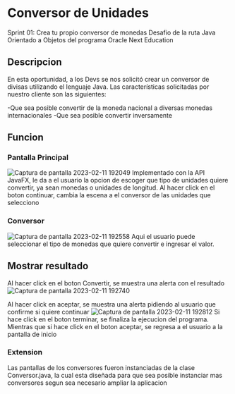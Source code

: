 # Conversor de Unidades
Sprint 01: Crea tu propio conversor de monedas
Desafio de la ruta Java Orientado a Objetos del programa Oracle Next Education

## Descripcion 
En esta oportunidad, a los Devs se nos solicitó crear un conversor de divisas utilizando el lenguaje
Java. Las características solicitadas por nuestro cliente son las siguientes:

-Que sea posible convertir de la moneda nacional a diversas monedas internacionales
-Que sea posible convertir inversamente


## Funcion

### Pantalla Principal

![Captura de pantalla 2023-02-11 192049](https://user-images.githubusercontent.com/106214586/218288100-10d60c69-ba49-4f89-8c42-2c50b5b16763.png)
Implementado con la API JavaFX, le da a el usuario la opcion de escoger que tipo de unidades quiere
convertir, ya sean monedas o unidades de longitud.
Al hacer click en el boton continuar, cambia la escena a el conversor de las unidades que selecciono

### Conversor
![Captura de pantalla 2023-02-11 192558](https://user-images.githubusercontent.com/106214586/218288161-921b779f-28f5-43b9-ade1-f5e98854d2d3.png)
Aqui el usuario puede seleccionar el tipo de monedas que quiere convertir e ingresar el valor.

## Mostrar resultado
Al hacer click en el boton Convertir, se muestra una alerta con el resultado
![Captura de pantalla 2023-02-11 192740](https://user-images.githubusercontent.com/106214586/218288192-59cacec6-f8a8-4342-a533-d7ae85e5bafc.png)

Al hacer click en aceptar, se muestra una alerta pidiendo al usuario que confirme si quiere continuar
![Captura de pantalla 2023-02-11 192812](https://user-images.githubusercontent.com/106214586/218288218-6bbba9a2-9af1-4c09-826d-29d18fd322ee.png)
Si hace click en el boton terminar, se finaliza la ejecucion del programa. Mientras que si hace
click en el boton aceptar, se regresa a el usuario a la pantalla de inicio

### Extension
Las pantallas de los conversores fueron instanciadas de la clase Conversor.java, la cual esta
diseñada para que sea posible instanciar mas conversores segun sea necesario ampliar la aplicacion




